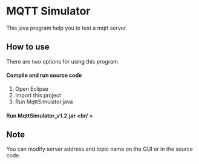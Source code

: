 MQTT Simulator
=====

This java program help you to test a mqtt server.

How to use
-----
There are two options for using this program.

#### Compile and run source code <br />
1. Open Eclipse
2. Import this project
3. Run MqttSimulator.java

#### Run MqttSimulator_v1.2.jar <br/ >

Note
-----
You can modify server address and topic name on the GUI or in the source code. 
